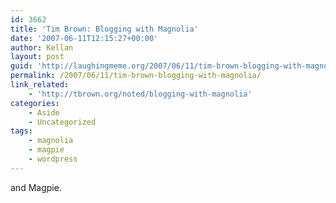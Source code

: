 ```yaml
---
id: 3662
title: 'Tim Brown: Blogging with Magnolia'
date: '2007-06-11T12:15:27+00:00'
author: Kellan
layout: post
guid: 'http://laughingmeme.org/2007/06/11/tim-brown-blogging-with-magnolia/'
permalink: /2007/06/11/tim-brown-blogging-with-magnolia/
link_related:
    - 'http://tbrown.org/noted/blogging-with-magnolia'
categories:
    - Aside
    - Uncategorized
tags:
    - magnolia
    - magpie
    - wordpress
---
```


and Magpie.